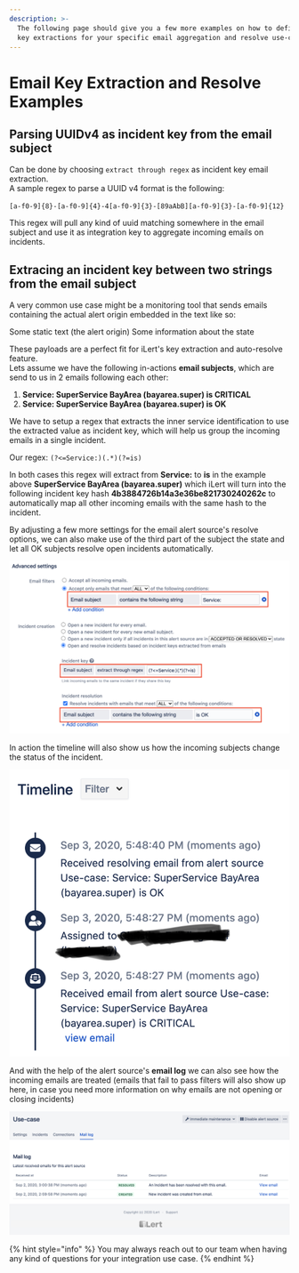 ```yaml
---
description: >-
  The following page should give you a few more examples on how to define regex
  key extractions for your specific email aggregation and resolve use-cases.
---
```


# Email Key Extraction and Resolve Examples

## Parsing UUIDv4 as incident key from the email subject

Can be done by choosing `extract through regex` as incident key email extraction.  
A sample regex to parse a UUID v4 format is the following:  
  
`[a-f0-9]{8}-[a-f0-9]{4}-4[a-f0-9]{3}-[89aAbB][a-f0-9]{3}-[a-f0-9]{12}`

This regex will pull any kind of uuid matching somewhere in the email subject and use it as integration key to aggregate incoming emails on incidents.

## Extracing an incident key between two strings from the email subject

A very common use case might be a monitoring tool that sends emails containing the actual alert origin embedded in the text like so:  
  
Some static text \(the alert origin\) Some information about the state

These payloads are a perfect fit for iLert's key extraction and auto-resolve feature.  
Lets assume we have the following in-actions **email subjects**, which are send to us in 2 emails following each other:

1. **Service: SuperService BayArea \(bayarea.super\) is CRITICAL**
2. **Service: SuperService BayArea \(bayarea.super\) is OK**

We have to setup a regex that extracts the inner service identification to use the extracted value as incident key, which will help us group the incoming emails in a single incident.

Our regex: `(?<=Service:)(.*)(?=is)`

In both cases this regex will extract from **Service:** to **is** in the example above **SuperService BayArea \(bayarea.super\)** which iLert will turn into the following incident key hash **4b3884726b14a3e36be821730240262c** to automatically map all other incoming emails with the same hash to the incident.

By adjusting a few more settings for the email alert source's resolve options, we can also make use of the third part of the subject the state and let all OK subjects resolve open incidents automatically.

![](../../.gitbook/assets/screenshot-2020-09-02-at-15.02.15.png)

In action the timeline will also show us how the incoming subjects change the status of the incident.

![](../../.gitbook/assets/screenshot-2020-09-03-at-17.49.05.png)

And with the help of the alert source's **email log** we can also see how the incoming emails are treated \(emails that fail to pass filters will also show up here, in case you  need more information on why emails are not opening or closing incidents\)

![](../../.gitbook/assets/screenshot-2020-09-02-at-15.01.59.png)



{% hint style="info" %}
You may always reach out to our team when having any kind of  questions for your integration use case.
{% endhint %}

